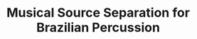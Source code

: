 ---
title: Musical Source Separation for Brazilian Percussion
excerpt: "Presented at ISMIR 2024 as a late-breaking demo."
permalink: /mss-demo/
header:
  teaser: /assets/tiles/surdo.jpg
---